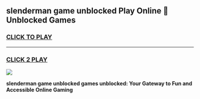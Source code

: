 
## slenderman game unblocked Play Online 👋 Unblocked Games
<h3>
<a href="https://premium.freeplayer.one?title=slenderman_game_unblocked&ref=19F">CLICK TO PLAY</a></h3>
<hr>

<h3>
<a href="https://premium.freeplayer.one?title=slenderman_game_unblocked&ref=19F">CLICK 2 PLAY</a>
  
</h3>

<a href="https://premium.freeplayer.one?title=slenderman_game_unblocked&ref=19F"><img src="https://clearcache.store/games.png"></a>


**slenderman game unblocked games unblocked: Your Gateway to Fun and Accessible Online Gaming**
